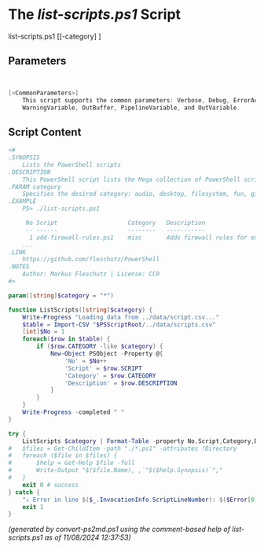 The *list-scripts.ps1* Script
===========================

list-scripts.ps1 [[-category] <string>]


Parameters
----------
```powershell


[<CommonParameters>]
    This script supports the common parameters: Verbose, Debug, ErrorAction, ErrorVariable, WarningAction, 
    WarningVariable, OutBuffer, PipelineVariable, and OutVariable.
```

Script Content
--------------
```powershell
<#
.SYNOPSIS
	Lists the PowerShell scripts
.DESCRIPTION
	This PowerShell script lists the Mega collection of PowerShell scripts (sorted alphabetically and optionally by category).
.PARAM category
	Specifies the desired category: audio, desktop, filesystem, fun, git, misc, or: * (default)
.EXAMPLE
	PS> ./list-scripts.ps1

	 No Script                    Category   Description
	 -- ------                    --------   -----------
	  1 add-firewall-rules.ps1    misc       Adds firewall rules for executables (needs admin rights)
	...
.LINK
	https://github.com/fleschutz/PowerShell
.NOTES
	Author: Markus Fleschutz | License: CC0
#>

param([string]$category = "*")

function ListScripts([string]$category) { 
	Write-Progress "Loading data from ../data/script.csv..."
	$table = Import-CSV "$PSScriptRoot/../data/scripts.csv"
	[int]$No = 1
	foreach($row in $table) {
		if ($row.CATEGORY -like $category) { 
			New-Object PSObject -Property @{
				'No' = $No++
				'Script' = $row.SCRIPT
				'Category' = $row.CATEGORY
				'Description' = $row.DESCRIPTION
			}
		}
	}
	Write-Progress -completed " "
}

try {
	ListScripts $category | Format-Table -property No,Script,Category,Description
#	$files = Get-ChildItem -path "./*.ps1" -attributes !Directory
#	foreach ($file in $files) {
#		$help = Get-Help $file -full
#		Write-Output "$($file.Name), ,`"$($help.Synopsis)`","
#	}
	exit 0 # success
} catch {
	"⚠️ Error in line $($_.InvocationInfo.ScriptLineNumber): $($Error[0])"
	exit 1
}
```

*(generated by convert-ps2md.ps1 using the comment-based help of list-scripts.ps1 as of 11/08/2024 12:37:53)*
